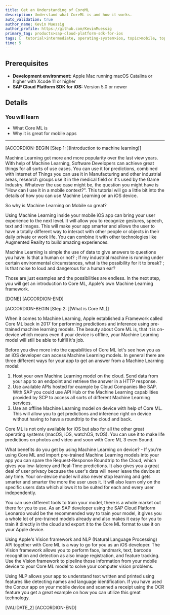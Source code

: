 ```yaml
---
title: Get an Understanding of CoreML
description: Understand what CoreML is and how it works.
auto_validation: true
author_name: Kevin Muessig
author_profile: https://github.com/KevinMuessig
primary_tag: products>sap-cloud-platform-sdk-for-ios
tags: [  tutorial>intermediate, operating-system>ios, topic>mobile, topic>odata, products>sap-cloud-platform, products>sap-cloud-platform-sdk-for-ios ]
time: 5
---
```


## Prerequisites  
- **Development environment:** Apple Mac running macOS Catalina or higher with Xcode 11 or higher
- **SAP Cloud Platform SDK for iOS:** Version 5.0 or newer

## Details
### You will learn  
  - What Core ML is
  - Why it is great for mobile apps

---

[ACCORDION-BEGIN [Step 1: ](Introduction to machine learning)]

Machine Learning got more and more popularity over the last view years. With help of Machine Learning, Software Developers can achieve great things for all sorts of use cases. You can use it for predictions, combined with Internet of Things you can use it in Manufacturing and other industrial areas, research groups use it in the medical field or it's used by the Game Industry. Whatever the use case might be, the question you might have is "How can I use it in a mobile context?". This tutorial will go a little bit into the details of how you can use Machine Learning on an iOS device.

So why is Machine Learning on Mobile so great?

Using Machine Learning inside your mobile iOS app can bring your user experience to the next level. It will allow you to recognize gestures, speech, text and images. This will make your app smarter and allows the user to have a totally different way to interact with other people or objects in their daily private or work life. You can combine it with other technologies like Augmented Reality to build amazing experiences.

Machine Learning is simple the use of data to give answers to questions you have: Is that a human or not? ; If my industrial machine is running under certain environmental circumstances, what is the possibility for it to break? ; Is that noise to loud and dangerous for a human ear?

Those are just examples and the possibilities are endless. In the next step, you will get an introduction to Core ML, Apple's own Machine Learning framework.

[DONE]
[ACCORDION-END]

[ACCORDION-BEGIN [Step 2: ](What is Core ML)]

When it comes to Machine Learning, Apple established a Framework called Core ML back in 2017 for performing predictions and inference using pre-trained machine learning models. The beauty about Core ML is, that it is on-device which means even if your device is offline, your Machine Learning model will still be able to fulfill it's job.

Before you dive more into the capabilities of Core ML let's see how you as an iOS developer can access Machine Learning models. In general there are three different ways for your app to get an answer from a Machine Learning model:

1. Host your own Machine Learning model on the cloud. Send data from your app to an endpoint and retrieve the answer in a HTTP response.
2. Use available APIs hosted for example by Cloud Companies like SAP. With SAP you could use API Hub or the Machine Learning capabilities provided by SCP to access all sorts of different Machine Learning services.
3. Use an offline Machine Learning model on device with help of Core ML. This will allow you to get predictions and inference right on device without having to have a roundtrip to the cloud and back.

Core ML is not only available for iOS but also for all the other great operating systems (macOS, iOS, watchOS, tvOS). You can use it to make life predictions on photos and video and soon with Core ML 3 even Sound.

What benefits do you get by using Machine Learning on device? - If you're using Core ML and import pre-trained Machine Learning models into your app you can spare the Request-Response Roundtrip to the Cloud, which gives you low-latency and Real-Time predictions. It also gives you a great deal of user privacy because the user's data will never leave the device at any time. Your on-device model will also never stop learning and gets smarter and smarter the more the user uses it. It will also learn only on the specific users data which allows it to be suited for each and every user independently.

You can use different tools to train your model, there is a whole market out there for you to use. As an SAP developer using the SAP Cloud Platform Leonardo would be the recommended way to train your model, it gives you a whole lot of pre-trained models already and also makes it easy for you to train it directly in the cloud and export it to the Core ML format to use it on your Apple device.

Using Apple's Vision framework and NLP (Natural Language Processing) API together with Core ML is a way to go for you as an iOS developer. The Vision framework allows you to perform face, landmark, text, barcode recognition and detection as also image registration, and feature tracking. Use the Vision framework to pipeline those information from your mobile device to your Core ML model to solve your computer vision problems.

Using NLP allows your app to understand text written and printed using features like detecting names and language identification. If you have used the Concur app on your mobile device and scanned a receipt using the OCR feature you get a great example on how you can utilize this great technology.

[VALIDATE_2]
[ACCORDION-END]

